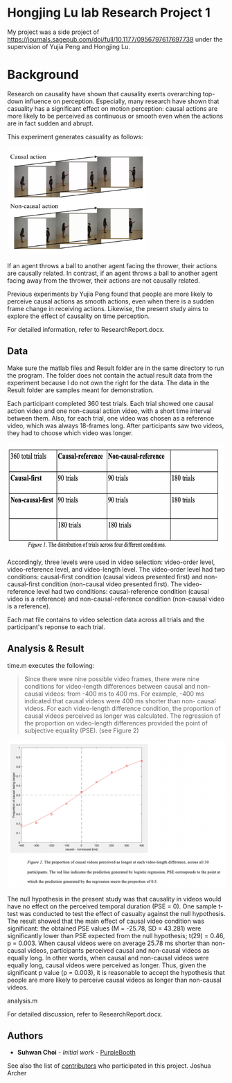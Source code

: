# Hongjing Lu lab Research Project 1

My project was a side project of https://journals.sagepub.com/doi/full/10.1177/0956797617697739 under the supervision of Yujia Peng and Hongjing Lu. 

# Background

Research on causality have shown that causality exerts overarching top-down influence on perception. Especially, many research have shown that casuality has a significant effect on motion perception: causal actions are more likely to be perceived as continuous or smooth even when the actions are in fact sudden and abrupt. 

This experiment generates casuality as follows:

<img src="Picture1.png" width="324" height="250">

If an agent throws a ball to another agent facing the thrower, their actions are causally related. In contrast, if an agent throws a ball to another agent facing away from the thrower, their actions are not causally related. 

Previous experiments by Yujia Peng found that people are more likely to perceive causal actions as smooth actions, even when there is a sudden frame change in receiving actions. Likewise, the present study aims to explore the effect of causality on time perception.

For detailed information, refer to ResearchReport.docx.
## Data

Make sure the matlab files and Result folder are in the same directory to run the program.
The folder does not contain the actual result data from the experiment because I do not own the right for the data. The data in the Result folder are samples meant for demonstration.

Each participant completed 360 test trials. Each trial showed one causal action video and one non-causal action video, with a short time interval between them. Also, for each trial, one video was chosen as a reference video, which was always 18-frames long. After participants saw two videos, they had to choose which video was longer.

<img src="Picture2.png" width="500" height="250">

Accordingly, three levels were used in video selection: video-order level, video-reference level, and video-length level. The video-order level had two conditions: causal-first condition (causal videos presented first) and non-causal-first condition (non-causal video presented first). The video-reference level had two conditions: causal-reference condition (causal video is a reference) and non-causal-reference condition (non-causal video is a reference).  

Each mat file contains to video selection data across all trials and the participant's reponse to each trial.


## Analysis & Result

time.m executes the following:

> Since there were nine possible video frames, there were nine conditions for video-length differences between causal and non-   causal videos: from -400 ms to 400 ms. For example, -400 ms indicated that causal videos were 400 ms shorter than non-         causal videos. For each video-length difference condition, the proportion of causal videos perceived as longer was             calculated. The regression of the proportion on video-length differences provided the point of subjective equality (PSE). (see Figure 2)

![](Picture3.png)

The null hypothesis in the present study was that causality in videos would have no effect on the perceived temporal duration (PSE = 0). One sample t-test was conducted to test the effect of casualty against the null hypothesis. The result showed that the main effect of causal video condition was significant: the obtained PSE values (M = -25.78, SD = 43.281) were significantly lower than PSE expected from the null hypothesis; t(29) = 0.46, p = 0.003. When causal videos were on average 25.78 ms shorter than non-causal videos, participants perceived causal and non-causal videos as equally long. In other words, when causal and non-causal videos were equally long, causal videos were perceived as longer. Thus, given the significant p value (p = 0.003), it is reasonable to accept the hypothesis that people are more likely to perceive causal videos as longer than non-causal videos. 


analysis.m 

For detailed discussion, refer to ResearchReport.docx.

## Authors

* **Suhwan Choi** - *Initial work* - [PurpleBooth](https://github.com/PurpleBooth)

See also the list of [contributors](https://github.com/your/project/contributors) who participated in this project.
Joshua Archer
